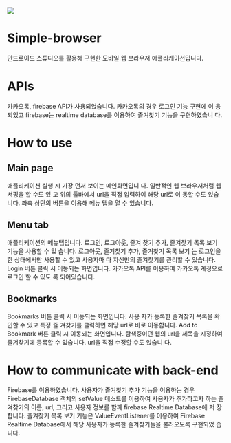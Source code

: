 <img src="https://img.shields.io/badge/androidstudio-3DDC84?style=flat&logo=androidstudio&logoColor=white"/>

# Simple-browser
안드로이드 스튜디오를 활용해 구현한 모바일 웹 브라우저 애플리케이션입니다.
# APIs
카카오톡, firebase API가 사용되었습니다. 카카오톡의 경우 로그인 기능 구현에 이
용되었고 firebase는 realtime database를 이용하여 즐겨찾기 기능을 구현하였습니
다.
# How to use
## Main page
애플리케이션 실행 시 가장 먼저 보이는 메인화면입니
다. 일반적인 웹 브라우저처럼 웹 서핑을 할 수도 있
고 위의 툴바에서 url을 직접 입력하여 해당 url로 이
동할 수도 있습니다. 좌측 상단의 버튼을 이용해 메뉴
탭을 열 수 있습니다.
## Menu tab
애플리케이션의 메뉴탭입니다. 로그인, 로그아웃, 즐겨
찾기 추가, 즐겨찾기 목록 보기 기능을 사용할 수 있
습니다. 로그아웃, 즐겨찾기 추가, 즐겨찾기 목록 보기
는 로그인을 한 상태에서만 사용할 수 있고 사용자마
다 자신만의 즐겨찾기를 관리할 수 있습니다.
Login 버튼 클릭 시 이동되는 화면입니다. 카카오톡
API를 이용하여 카카오톡 계정으로 로그인 할 수 있도
록 되어있습니다.
## Bookmarks
Bookmarks 버튼 클릭 시 이동되는 화면입니다. 사용
자가 등록한 즐겨찾기 목록을 확인할 수 있고 특정 즐
겨찾기를 클릭하면 해당 url로 바로 이동합니다.
Add to Bookmark 버튼 클릭 시 이동되는 화면입니다.
탐색중이던 웹의 url을 제목을 지정하여 즐겨찾기에
등록할 수 있습니다. url을 직접 수정할 수도 있습니
다.

# How to communicate with back-end
Firebase를 이용하였습니다. 사용자가 즐겨찾기 추가 기능을 이용하는 경우
FirebaseDatabase 객체의 setValue 메소드를 이용하여 사용자가 추가하고자 하는
즐겨찾기의 이름, url, 그리고 사용자 정보를 함께 firebase Realtime Database에 저
장합니다. 즐겨찾기 목록 보기 기능은 ValueEventListener를 이용하여 Firebase
Realtime Database에서 해당 사용자가 등록한 즐겨찾기들을 불러오도록 구현되었
습니다.
